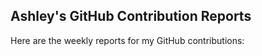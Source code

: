 ## Ashley's GitHub Contribution Reports

Here are the weekly reports for my GitHub contributions:

<!-- insert list after this marker-->